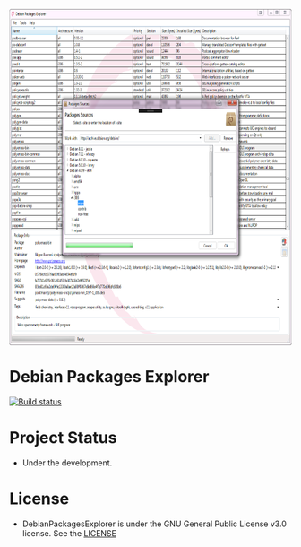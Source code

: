 <p align="center"><img width="800" height="600" src="https://github.com/kraugug/DebianPackagesExplorer/blob/master/Screenshot.png" align="center"/></p>

# Debian Packages Explorer

[![Build status](https://ci.appveyor.com/api/projects/status/m8y722b1drtwufw0?svg=true)](https://ci.appveyor.com/project/kraugug/debianpackagesexplorer)

# Project Status

- Under the development.

# License

- DebianPackagesExplorer is under the GNU General Public License v3.0 license. See the [LICENSE](https://github.com/kraugug/Socrates/blob/master/LICENSE)
